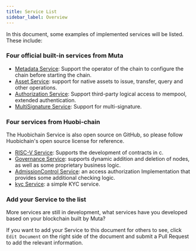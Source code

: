 ```yaml
---
title: Service List
sidebar_label: Overview
---
```


In this document, some examples of implemented services will be listed. These include:

### Four official built-in services from Muta

* [Metadata Service](https://github.com/nervosnetwork/muta/tree/master/built-in-services/metadata): Support the operator of the chain to configure the chain before starting the chain.
* [Asset Service](https://github.com/nervosnetwork/muta/tree/master/built-in-services/asset): support for native assets to issue, transfer, query and other operations.
* [Authorization Service](https://github.com/nervosnetwork/muta/tree/master/built-in-services/authorization): Support third-party logical access to mempool, extended authentication. 
* [MultiSignature Service](https://github.com/nervosnetwork/muta/tree/master/built-in-services/multi-signature): Support for multi-signature.

### Four services from Huobi-chain

The Huobichain Service is also open source on GitHub, so please follow Huobichain's open source license for reference.

* [RISC-V Service](https://github.com/HuobiGroup/huobi-chain/tree/master/services/riscv): Supports the development of contracts in c.
* [Governance Service](https://github.com/HuobiGroup/huobi-chain/tree/master/services/governance): supports dynamic addition and deletion of nodes, as well as some proprietary business logic.
* [AdmissionControl Service](https://github.com/HuobiGroup/huobi-chain/tree/master/services/admission_control): an access authorization Implementation that provides some additional checking logic.
* [kyc Service](https://github.com/HuobiGroup/huobi-chain/tree/master/services/kyc): a simple KYC service.

### Add your Service to the list 

More services are still in development, what services have you developed based on your blockchain built by Muta?

If you want to add your Service to this document for others to see, click `Edit Document` on the right side of the document and submit a Pull Request to add the relevant information.
